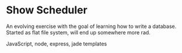Show Scheduler
==============

An evolving exercise with the goal of learning how to write a database. Started as flat file system, will end up somewhere more rad.

JavaScript, node, express, jade templates

